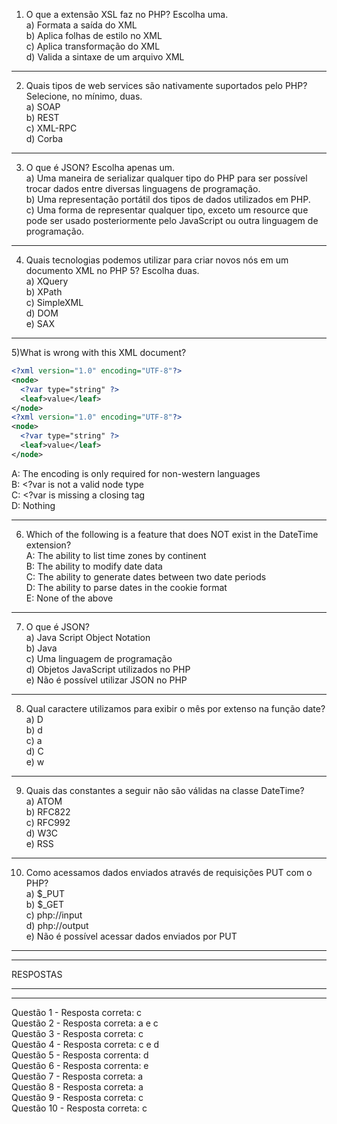 1) O que a extensão XSL faz no PHP? Escolha uma.  
a) Formata a saída do XML  
b) Aplica folhas de estilo no XML  
c) Aplica transformação do XML  
d) Valida a sintaxe de um arquivo XML  
___  

2) Quais tipos de web services são nativamente suportados pelo PHP? Selecione, no mínimo, duas.  
a) SOAP  
b) REST  
c) XML-RPC  
d) Corba  
___  

3) O que é JSON? Escolha apenas um.  
a) Uma maneira de serializar qualquer tipo do PHP para ser possível trocar dados entre diversas   linguagens de programação.  
b) Uma representação portátil dos tipos de dados utilizados em PHP.  
c) Uma forma de representar qualquer tipo, exceto um resource que pode ser usado posteriormente pelo   JavaScript ou outra linguagem de programação.  
___  

4) Quais tecnologias podemos utilizar para criar novos nós em um documento XML no PHP 5? Escolha duas.  
a) XQuery  
b) XPath  
c) SimpleXML  
d) DOM  
e) SAX  
___  

5)What is wrong with this XML document?  
```xml
<?xml version="1.0" encoding="UTF-8"?>
<node>
  <?var type="string" ?>
  <leaf>value</leaf>
</node>
<?xml version="1.0" encoding="UTF-8"?>
<node>
  <?var type="string" ?>
  <leaf>value</leaf>
</node>
```
A: The encoding is only required for non-western languages  
B: <?var is not a valid node type  
C: <?var is missing a closing tag  
D: Nothing  
___  

6) Which of the following is a feature that does NOT exist in the DateTime extension?  
A: The ability to list time zones by continent  
B: The ability to modify date data  
C: The ability to generate dates between two date periods  
D: The ability to parse dates in the cookie format  
E: None of the above  
___  

7) O que é JSON?  
a) Java Script Object Notation  
b) Java  
c) Uma linguagem de programação  
d) Objetos JavaScript utilizados no PHP  
e) Não é possível utilizar JSON no PHP  
___  

8) Qual caractere utilizamos para exibir o mês por extenso na função date?  
a) D  
b) d  
c) a  
d) C  
e) w  
___  

9) Quais das constantes a seguir não são válidas na classe DateTime?  
a) ATOM  
b) RFC822  
c) RFC992  
d) W3C  
e) RSS  
___  

10) Como acessamos dados enviados através de requisições PUT com o PHP?  
a) $\_PUT  
b) $\_GET  
c) php://input  
d) php://output  
e) Não é possível acessar dados enviados por PUT  

___  
___  

RESPOSTAS
___  
___  

Questão 1 - Resposta correta: c  
Questão 2 - Resposta correta: a e c  
Questão 3 - Resposta correta: c  
Questão 4 - Resposta correta: c e d  
Questão 5 - Resposta correnta: d  
Questão 6 - Resposta correnta: e  
Questão 7 - Resposta correta: a  
Questão 8 - Resposta correta: a  
Questão 9 - Resposta correta: c  
Questão 10 - Resposta correta: c  
